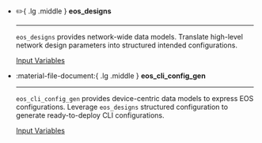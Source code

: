 <!--
  ~ Copyright (c) 2024-2025 Arista Networks, Inc.
  ~ Use of this source code is governed by the Apache License 2.0
  ~ that can be found in the LICENSE file.
  -->

<div class="grid cards" markdown>

- :pencil2:{ .lg .middle } **eos_designs**

    ---

    `eos_designs` provides network-wide data models. Translate high-level network design parameters into structured intended configurations.

    <a href="../../ansible_collections/arista/avd/roles/eos_designs/docs/input-variables.html" target="_blank">Input Variables</a>

- :material-file-document:{ .lg .middle } **eos_cli_config_gen**

    ---

    `eos_cli_config_gen` provides device-centric data models to express EOS configurations. Leverage `eos_designs` structured configuration to generate ready-to-deploy CLI configurations.

    <a href="../../ansible_collections/arista/avd/roles/eos_cli_config_gen/docs/input-variables.html" target="_blank">Input Variables</a>

</div>
